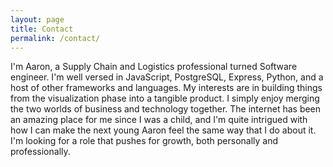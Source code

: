 ```yaml
---
layout: page
title: Contact
permalink: /contact/
---
```


I'm Aaron, a Supply Chain and Logistics professional turned Software engineer. I'm well versed in JavaScript, PostgreSQL, Express, Python, and a host of other frameworks and languages. My interests are in building things from the visualization phase into a tangible product. I simply enjoy merging the two worlds of business and technology together. The internet has been an amazing place for me since I was a child, and I'm quite intrigued with how I can make the next young Aaron feel the same way that I do about it. I'm looking for a role that pushes for growth, both personally and professionally.

<!-- This is the base Jekyll theme. You can find out more info about customizing your Jekyll theme, as well as basic Jekyll usage documentation at [jekyllrb.com](https://jekyllrb.com/)

You can find the source code for Minima at GitHub:
[jekyll][jekyll-organization] /
[minima](https://github.com/jekyll/minima)

You can find the source code for Jekyll at GitHub:
[jekyll][jekyll-organization] /
[jekyll](https://github.com/jekyll/jekyll)


[jekyll-organization]: https://github.com/jekyll -->
